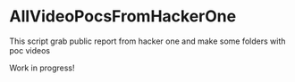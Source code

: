# AllVideoPocsFromHackerOne
This script grab public report from hacker one and make some folders with poc videos  

Work in progress!
